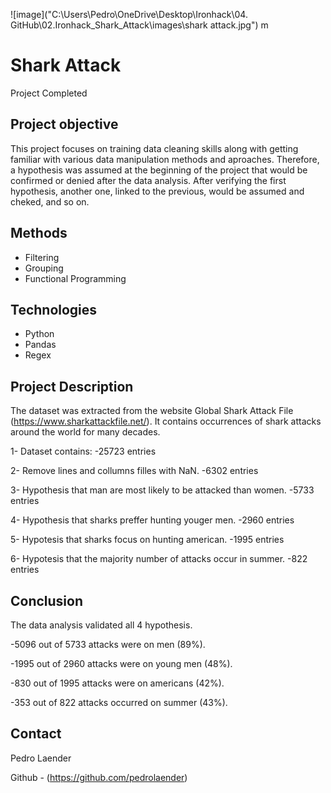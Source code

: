![image]("C:\Users\Pedro\OneDrive\Desktop\Ironhack\04. GitHub\02.Ironhack_Shark_Attack\images\shark attack.jpg")
m
# Shark Attack

  Project Completed
## Project objective

  This project focuses on training data cleaning skills along with getting familiar with various data manipulation methods and aproaches.
  Therefore, a hypothesis was assumed at the beginning of the project that would be confirmed or denied after the data analysis. After verifying the first hypothesis, another one, linked to the previous, would be assumed and cheked, and so on.
  
## Methods

  - Filtering
  - Grouping
  - Functional Programming
## Technologies 

  - Python
  - Pandas
  - Regex
## Project Description

  The dataset was extracted from the website Global Shark Attack File (https://www.sharkattackfile.net/). It contains occurrences of shark attacks around the world for many decades.

  1- Dataset contains:
  -25723 entries

  2- Remove lines and collumns filles with NaN.
  -6302 entries

  3- Hypothesis that man are most likely to be attacked than women.
  -5733 entries

  4- Hypothesis that sharks preffer hunting youger men.
  -2960 entries

  5- Hypotesis that sharks focus on hunting american.
  -1995 entries

  6- Hypotesis that the majority number of attacks occur in summer.
  -822 entries
## Conclusion

  The data analysis validated all 4 hypothesis.

  -5096 out of 5733 attacks were on men (89%).

  -1995 out of 2960 attacks were on young men (48%).

  -830 out of 1995 attacks were on americans (42%).
  
  -353 out of 822 attacks occurred on summer (43%).

## Contact

  Pedro Laender
  
  Github - (https://github.com/pedrolaender)